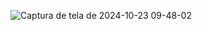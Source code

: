 ![Captura de tela de 2024-10-23 09-48-02](https://github.com/user-attachments/assets/8a25a3e7-78d0-4316-b6b9-40553f66659d)

